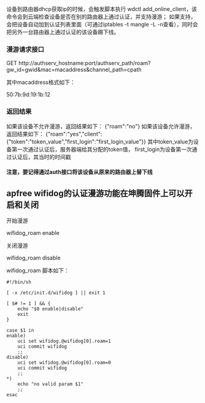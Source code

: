 设备到路由器dhcp获取ip的时候，会触发脚本执行 wdctl add_online_client，该命令会到云端检查设备是否在别的路由器上通过认证，并支持漫游；
如果支持，会把设备自动加到认证列表里面（可通过iptables -t mangle -L -n查看），同时会把另外一台路由器上通过认证的该设备踢下线。

### 漫游请求接口 
GET http://authserv_hostname:port/authserv_path/roam?gw_id=gwid&mac=macaddress&channel_path=cpath

其中macaddress格式如下：

50:7b:9d:19:1b:12

### 返回结果
如果该设备不允许漫游，返回结果如下：
{"roam":"no"}
如果该设备允许漫游，返回结果如下：
{"roam":"yes","client":{"token":"token_value","first_login":"first_login_value"}}
其中token_value为设备第一次通过认证后，服务器端给其分配的token值， first_login为设备第一次通过认证后，其当时的时间戳

#### 注意，要记得通过auth接口将该设备从原来的路由器上替下线

## apfree wifidog的认证漫游功能在坤腾固件上可以开启和关闭
开始漫游

wifidog_roam enable

关闭漫游

wifidog_roam disable


wifidog_roam 脚本如下：

```
#!/bin/sh

[ -x /etc/init.d/wifidog ] || exit 1

[ $# != 1 ] && {
    echo "$0 enable|disable"
    exit
}

case $1 in
enable)
    uci set wifidog.@wifidog[0].roam=1
    uci commit wifidog
    ;;
disable)
    uci set wifidog.@wifidog[0].roam=0
    uci commit wifidog
    ;;
*)
    echo "no valid param $1"
    ;;
esac

```


